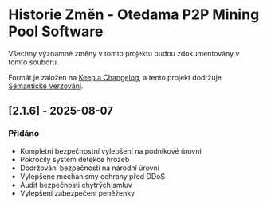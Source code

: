 # Historie Změn - Otedama P2P Mining Pool Software

Všechny významné změny v tomto projektu budou zdokumentovány v tomto souboru.

Formát je založen na [Keep a Changelog](https://keepachangelog.com/),
a tento projekt dodržuje [Sémantické Verzování](https://semver.org/spec/v2.0.0.html).

## [2.1.6] - 2025-08-07

### Přidáno
- Kompletní bezpečnostní vylepšení na podnikové úrovni
- Pokročilý systém detekce hrozeb
- Dodržování bezpečnosti na národní úrovni
- Vylepšené mechanismy ochrany před DDoS
- Audit bezpečnosti chytrých smluv
- Vylepšení zabezpečení peněženky
